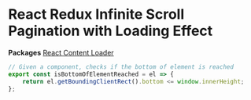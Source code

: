 # React Redux Infinite Scroll Pagination with Loading Effect

**Packages**
[React Content Loader](https://www.npmjs.com/package/react-content-loader)

```js
// Given a component, checks if the bottom of element is reached
export const isBottomOfElementReached = el => {
    return el.getBoundingClientRect().bottom <= window.innerHeight;
};
```
